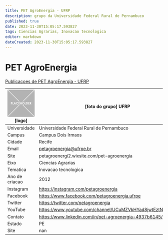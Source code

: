 ```yaml
---
title: PET AgroEnergia - UFRP
description: grupo da Universidade Federal Rural de Pernambuco
published: true
date: 2023-11-30T15:05:17.593827
tags: Ciencias Agrarias, Inovacao tecnologica
editor: markdown
dateCreated: 2023-11-30T15:05:17.593827
---
```


# PET AgroEnergia

[Publicacoes de PET AgroEnergia - UFRP](/atividade/67PETAgroEnergiaUFRP/feed)

| ![placeholder.png](/placeholder.png) [logo] | [foto do grupo] UFRP         |
| ------------------------------------------- | ------------------------------------------------- |
| Universidade                                | Universidade Federal Rural de Pernambuco      |
| Campus                                      | Campus Dois Irmaos            |
| Cidade                                      | Recife             |
| Email                                       | petagroenergia@ufrpe.br             |
| Site                                        | petagroenergi2.wixsite.com/pet-agroenergia              |
| Eixo                                        | Ciencias Agrarias              |
| Tematica                                    | Inovacao tecnologica          |
| Ano de criacao                              | 2012        |
| Instagram                                   | https://instagram.com/petagroenergia         |
| Facebook                                    | https://www.facebook.com/petagroenergia.ufrpe          |
| Twitter                                     | https://twitter.com/petagroenergia           |
| YouTube                                     | https://www.youtube.com/channel/UCuMZVkHYad8jwtEztNqzKrQ           |
| Contato                                     | https://www.linkedin.com/in/pet-agroenergia-4937b6145/         |
| Estado                                      |  PE            |
| Site                                        | nan |
